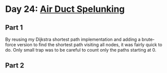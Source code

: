 # Day 24: [Air Duct Spelunking](https://adventofcode.com/2016/day/24)

## Part 1

By reusing my Dijkstra shortest path implementation and adding a brute-force version to find the shortest path visiting all nodes, it was fairly quick to do. Only small trap was to be careful to count only the paths starting at 0.

## Part 2

